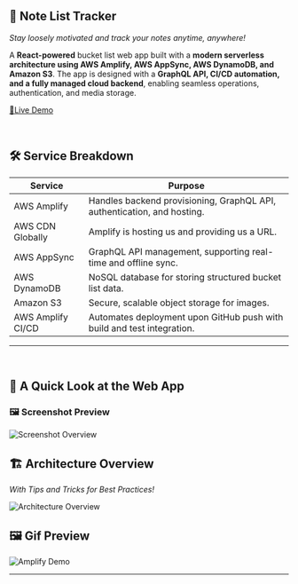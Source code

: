 ## 🎯 Note List Tracker

*Stay loosely motivated and track your notes anytime, anywhere!*    

A **React-powered** bucket list web app built with a **modern serverless architecture using AWS Amplify, AWS AppSync, AWS DynamoDB, and Amazon S3**. The app is designed with a **GraphQL API, CI/CD automation, and a fully managed cloud backend**, enabling seamless operations, authentication, and media storage. 

[🚀Live Demo](https://main.d1csowoyngmi4f.amplifyapp.com/)

<br> 

## 🛠 Service Breakdown

| Service             | Purpose                                                                 |
|---------------------|-------------------------------------------------------------------------|
| AWS Amplify         | Handles backend provisioning, GraphQL API, authentication, and hosting. |
| AWS CDN Globally    | Amplify is hosting us and providing us a URL.                           |
| AWS AppSync         | GraphQL API management, supporting real-time and offline sync.          |
| AWS DynamoDB        | NoSQL database for storing structured bucket list data.                 |
| Amazon S3           | Secure, scalable object storage for images.                             |
| AWS Amplify CI/CD   | Automates deployment upon GitHub push with build and test integration.  |

---

<br>

## 📝 A Quick Look at the Web App

### 🖼️ Screenshot Preview

![Screenshot Overview](Img/Amplify.jpeg)



## 🏗️ Architecture Overview  
*With Tips and Tricks for Best Practices!*

![Architecture Overview](Architecture/Architecture.jpeg)



## 🖼️ Gif Preview

![Amplify Demo](SimulationVideo/Amplify-React-FullStack.gif)

---




